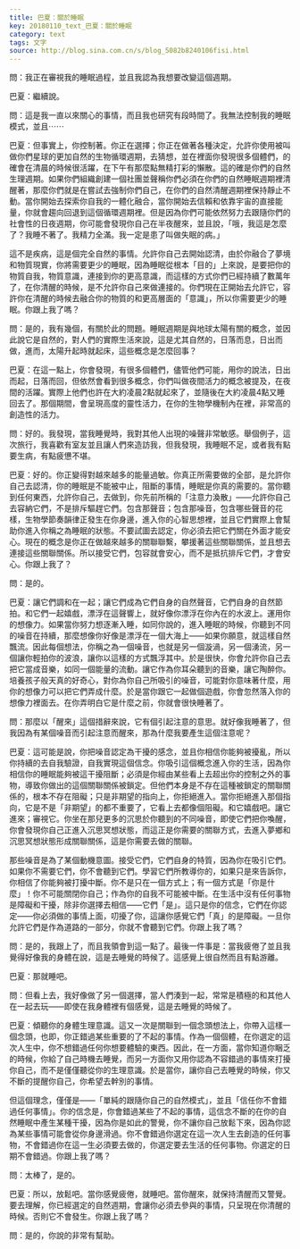 ```yaml
---
title: 巴夏：關於睡眠
key: 20180110_text_巴夏：關於睡眠
category: text
tags: 文字
source: http://blog.sina.com.cn/s/blog_5082b8240106fisi.html
---
```


問：我正在審視我的睡眠過程，並且我認為我想要改變這個週期。

巴夏：繼續說。

問：這是我一直以來關心的事情，而且我也研究有段時間了。我無法控制我的睡眠模式，並且⋯⋯

巴夏：但事實上，你控制著。你正在選擇；你正在做著各種決定，允許你使用被叫做你們星球的更加自然的生物循環週期，去猜想，並在裡面你發現很多個體們，的確會在清晨的時候很活躍，在下午有那麼點無精打彩的懶散。這的確是你們的自然生理週期。如果你們組織創建一個社團並聲稱你們必須在你們的自然睡眠週期裡清醒著，那麼你們就是在嘗試去強制你們自己，在你們的自然清醒週期裡保持靜止不動。當你開始去探索你自我的一體化融合，當你開始去信賴和依靠宇宙的直接能量，你就會趨向回退到這個循環週期裡。但是因為你們可能依然努力去跟隨你們的社會性的日夜週期，你可能會發現你自己在半夜醒來，並且說，「哦，我這是怎麼了？我睡不著了。我精力全滿。我一定是患了叫做失眠的病。」

這不是疾病，這是個完全自然的事情。允許你自己去開始認清，由於你融合了夢境和物質現實，你將需要更少的睡眠，因為睡眠從根本「目的」上來說，是要把你的物質自我，物質意識，連接到你的更高意識，而這樣的方式你們已經持續了數萬年了，在你清醒的時候，是不允許你自己來做連接的。你們現在正開始去允許它，容許你在清醒的時候去融合你的物質的和更高層面的「意識」，所以你需要更少的睡眠。你跟上我了嗎？

問：是的，我有幾個，有關於此的問題。睡眠週期是與地球太陽有關的概念，並因此說它是自然的，對人們的實際生活來說，這是尤其自然的，日落而息，日出而做，進而，太陽升起時就起床，這些概念是怎麼回事？

巴夏：在這一點上，你會發現，有很多個體們，儘管他們可能，用你的說法，日出而起，日落而回，但依然會看到很多概念，你們叫做夜間活力的概念被提及，在夜間的活躍。實際上他們也許在大約凌晨2點就起來了，並隨後在大約凌晨4點又睡回去了。那個期間，會呈現高度的靈性活力，在你的生物學機制內在裡，非常高的創造性的活力。

問：好的。我發現，當我睡覺時，我對其他人出現的噪聲非常敏感。舉個例子，這次旅行，我喜歡有室友並且讓人們來造訪我，但我發現，我睡眠不足，或者我有點要生病，有點疲憊不堪。

巴夏：好的。你正變得對越來越多的能量過敏。你真正所需要做的全部，是允許你自己去認清，你的睡眠是不能被中止，阻斷的事情，睡眠是你真的需要的。當你聽到任何東西，允許你自己，去做到，你先前所稱的「注意力渙散」——允許你自己去容納它們，不是排斥驅趕它們。包含那聲音；包含那噪音，包含哪些聲音的花樣，生物學節奏韻律正發生在你身邊，進入你的心智思想裡，並且它們實際上會幫助你進入你稱之為睡眠的狀態。不要試圖去認定，你必須去把它們關在外面才能安心。現在的概念是你正在做越來越多的關聯聯繫，攀援著這些關聯關係，並且想去連接這些關聯關係。所以接受它們，包容就會安心，而不是抵抗排斥它們，才會安心。你跟上我了？

問：是的。

巴夏：讓它們調和在一起；讓它們成為它們自身的自然聲音，它們自身的自然節拍。和它們一起嬉戲，漂浮在這聲響上，就好像你漂浮在你內在的水波上。運用你的想像力。如果當你努力想逐漸入睡，如同你說的，進入睡眠的時候，你聽到不同的噪音在持續，那麼想像你好像是漂浮在一個大海上——如果你願意，就這樣自然飄流。因此每個想法，你稱之為一個噪音，也就是另一個漩渦，另一個湧流，另一個讓你輕拍你的波浪，讓你以這樣的方式飄浮其中。於是很快，你會允許你自己去把它當成音樂，如同一個能量的流動。讓它作為你耳朵聽到的音樂，讓它陶醉你。培養孩子般天真的好奇心，對你為你自己所吸引的噪音，可能對你意味著什麼，用你的想像力可以把它們弄成什麼。於是當你跟它一起做個遊戲，你會忽然落入你的想像力裡面去。在你弄明白它是什麼之前，你就會很快睡著了。

問：那麼以「醒來」這個措辭來說，它有個引起注意的意思。就好像我睡著了，但我因為有某個噪音而引起注意而醒來，那為什麼我要產生這個注意呢？

巴夏：這可能是說，你把噪音認定為干擾的感念，並且你相信你能夠被擾亂，所以你持續的去自我驗證，自我實現這個信念。你吸引這個概念進入你的生活，因為你相信你的睡眠能夠被這干擾阻斷；必須是你經由某些看上去超出你的控制之外的事物，導致你做出的這個關聯關係被鎖定。但他們本身是不存在這種被鎖定的關聯關係的，根本不存在阻礙；只是非期望的指向上，你拒絕進入。當你拒絕進入那個指向，它是不是「非期望」的都不重要了，它看上去都像個阻礙。和它嬉戲吧。讓它進來；審視它。你坐在那兒更多的沉思於你聽到的不同噪音，即使它們把你喚醒，你會發現你自己正進入沉思冥想狀態，而這正是你需要的關聯方式，去進入夢鄉和沉思冥想狀態形成關聯關係，這是你需要去做的關聯。

那些噪音是為了某個動機意圖。接受它們，它們自身的特質，因為你在吸引它們。如果你不需要它們，你不會聽到它們。學習它們所教導你的，如果只是來告訴你，你相信了你能夠被打擾中斷。你不是只在一個方式上；有一個方式是「你是什麼」！你不可能關閉你自己；作為你的自我不可能被中斷。在生活中沒有任何事物是障礙和干擾，除非你選擇去相信——它們「是」。這只是你的信念，它們在你認定——你必須做的事情上面，叨擾了你，這讓你感覺它們「真」的是障礙。一旦你允許它們是作為道路的一部分，你就不會聽到它們。你跟上我了嗎？

問：是的，我跟上了，而且我領會到這一點了。最後一件事是：當我疲倦了並且我覺得好像我的身體在說，這是去睡覺的時候了。這感覺上很自然而且有點游離。

巴夏：那就睡吧。

問：但看上去，我好像做了另一個選擇，當人們湊到一起，常常是積極的和其他人在一起去玩——即使在我身體裡有個感覺，這是去睡覺的時候了。

巴夏：傾聽你的身體生理意識。這又一次是關聯到一個念頭想法上，你帶入這樣一個念頭，也即，你正錯過某些重要的了不起的事情。作為一個個體，在你選定的這次人生中，你不想錯過任何你想要體驗的東西。因此，在一方面，當你知道你睏乏的時候，你給了自己時機去睡覺，而另一方面你又用你認為不容錯過的事情來打擾你自己，而不是僅僅聽從你的生理意識。於是當你，讓你自己去睡覺的時候，你又不斷的提醒你自己，你希望去幹別的事情。

但這個理念，僅僅是——「單純的跟隨你自己的自然模式」，並且「信任你不會錯過任何事情」。你的信念是，你會錯過某些了不起的事情，這信念不斷的在你的自然睡眠中產生某種干擾，因為你是如此的警覺，你不讓你自己放鬆下來，因為你認為某些事情可能會從你身邊滑過。你不會錯過你選定在這一次人生去創造的任何事物，不會錯過你在這一生必須要去做的，你選定要去生活的任何事物。你選定的日期不會錯過。你跟上我了嗎？

問：太棒了，是的。

巴夏：所以，放鬆吧。當你感覺疲倦，就睡吧。當你醒來，就保持清醒而又警覺。要去理解，你已經選定的自然週期，會讓你必須去參與的事情，只呈現在你清醒的時候。否則它不會發生。你跟上我了嗎？

問：是的，你說的非常有幫助。
